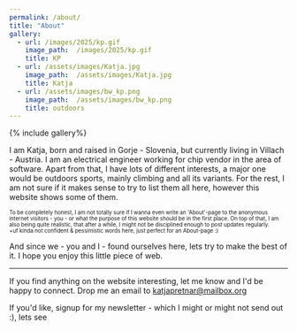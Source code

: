 ```yaml
---
permalink: /about/
title: "About"
gallery:
  - url: /images/2025/kp.gif
    image_path:  /images/2025/kp.gif
    title: KP
  - url: /assets/images/Katja.jpg
    image_path:  /assets/images/Katja.jpg
    title: Katja
  - url: /assets/images/bw_kp.png
    image_path:  /assets/images/bw_kp.png
    title: outdoors
---
```


{% include gallery%}

I am Katja, born and raised in Gorje - Slovenia, but currently living in Villach - Austria.
I am an electrical engineer working for chip vendor in the area of software.
Apart from that, I have lots of different interests, a major one would be outdoors sports, 
mainly climbing and all its variants. 
For the rest, I am not sure if it makes sense to try to list them all here, however this website shows some of them.

<sup><sub>
To be completely honest, I am not totally sure if I wanna even write an 'About'-page to the anonymous internet visitors - you -
or what the purpose of this website should be in the first place.
On top of that, I am also being quite realistic, that after a while, I might not be disciplined enough to post updates regularly.   
+uf kinda not confident & pessimistic words here, just perfect for an About-page :) 
</sub></sup>

And since we - you and I - found ourselves here, lets try to make the best of it. I hope you enjoy this little piece of web.

---

If you find anything on the website interesting, let me know and I'd be happy to connect. Drop me an email to <katjapretnar@mailbox.org>

If you'd like, signup for my newsletter  - which I might or might not send out :), lets see 
